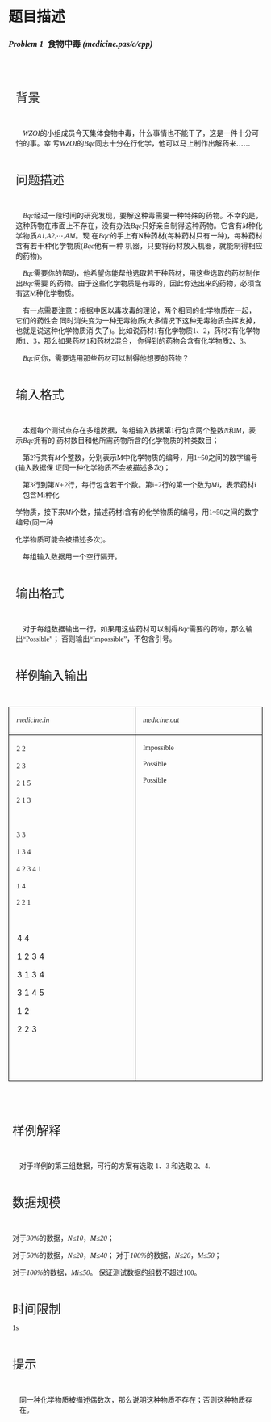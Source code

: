 # 题目描述


<p>
	<span></span> 
</p>
<p style="margin-left:11.95pt;">
	<span></span> 
</p>
<h3>
	<i><span style="font-family:Microsoft YaHei;">Problem 1  </span></i><span style="font-family:Microsoft YaHei;">食物中毒 </span><i><span style="font-family:Microsoft YaHei;">(</span></i><i><span style="font-family:Microsoft YaHei;">m</span></i><i><span style="font-family:Microsoft YaHei;">e</span></i><i><span style="font-family:Microsoft YaHei;">d</span></i><i><span style="font-family:Microsoft YaHei;">icine.</span></i><i><span style="font-family:Microsoft YaHei;">pas/c/cpp)</span></i> 
</h3>
<p>
	<span style="font-family:Microsoft YaHei;"> </span> 
</p>
<p style="margin-left:0cm;">
	<span style="font-family:Microsoft YaHei;"> </span> 
</p>
<p style="margin-left:10.8pt;">
	<span style="font-family:&#39;Microsoft YaHei&#39;;font-size:24px;">背景</span> 
</p>
<p style="margin-left:0cm;">
	<span style="font-family:Microsoft YaHei;"> </span> 
</p>
<p style="margin-left:10.75pt;text-indent:10.55pt;">
	<i><span style="font-family:Microsoft YaHei;">WZOI</span></i><span style="font-family:Microsoft YaHei;">的小组成员今天集体食物中毒，什么事情也不能干了，这是一件十分可怕的事。幸
亏</span><i><span style="font-family:Microsoft YaHei;">WZOI</span></i><span style="font-family:Microsoft YaHei;">的</span><i><span style="font-family:Microsoft YaHei;">Bqc</span></i><span style="font-family:Microsoft YaHei;">同志十分在行化学，他可以马上制作出解药来……</span> 
</p>
<p style="margin-left:0cm;">
	<span style="font-family:Microsoft YaHei;"> </span> 
</p>
<p style="margin-left:10.8pt;">
	<span style="font-family:&#39;Microsoft YaHei&#39;;font-size:24px;">问题描述</span> 
</p>
<p style="margin-left:0cm;">
	<span style="font-family:Microsoft YaHei;"> </span> 
</p>
<p style="margin-left:10.75pt;text-align:justify;text-indent:10.55pt;">
	<i><span style="font-family:Microsoft YaHei;">Bqc</span></i><span style="font-family:Microsoft YaHei;">经过一段时间的研究发现，要解这种毒需要一种特殊的药物。不幸的是，这种药物在市面上不存在，没有办法</span><i><span style="font-family:Microsoft YaHei;">Bqc</span></i><span style="font-family:Microsoft YaHei;">只好亲自制得这种药物。它含有</span><i><span style="font-family:Microsoft YaHei;">M</span></i><span style="font-family:Microsoft YaHei;">种化学物质</span><i><span style="font-family:Microsoft YaHei;">A</span></i><i><span style="font-family:Microsoft YaHei;">1</span></i><i><span style="font-family:Microsoft YaHei;">,A</span></i><i><span style="font-family:Microsoft YaHei;">2</span></i><i><span style="font-family:Microsoft YaHei;">,</span></i><span style="font-family:Microsoft YaHei;">⋯</span><i><span style="font-family:Microsoft YaHei;">,A</span></i><i><span style="font-family:Microsoft YaHei;">M</span></i><span style="font-family:Microsoft YaHei;">。现 在</span><i><span style="font-family:Microsoft YaHei;">Bqc</span></i><span style="font-family:Microsoft YaHei;">的手上有N种药材(每种药材只有一种)，每种药材含有若干种化学物质(</span><i><span style="font-family:Microsoft YaHei;">Bqc</span></i><span style="font-family:Microsoft YaHei;">他有一种
机器，只要将药材放入机器，就能制得相应的药物)。</span> 
</p>
<p style="margin-left:10.8pt;text-indent:10.55pt;">
	<i><span style="font-family:Microsoft YaHei;">Bqc</span></i><span style="font-family:Microsoft YaHei;">需要你的帮助，他希望你能帮他选取若干种药材，用这些选取的药材制作出</span><i><span style="font-family:Microsoft YaHei;">Bqc</span></i><span style="font-family:Microsoft YaHei;">需要 的药物。由于这些化学物质是有毒的，因此你选出来的药物，必须含有这M种化学物质。</span> 
</p>
<p style="margin-left:10.75pt;text-indent:10.6pt;">
	<span style="font-family:Microsoft YaHei;">有一点需要注意：根据中医以毒攻毒的理论，两个相同的化学物质在一起，它们的药性会
同时消失变为一种无毒物质(大多情况下这种无毒物质会挥发掉，也就是说这种化学物质消 失了)。比如说药材1有化学物质1、2，药材2有化学物质1、3，那么如果药材1和药材2混合， 你得到的药物会含有化学物质2、3。</span> 
</p>
<p style="margin-left:21.3pt;">
	<i><span style="font-family:Microsoft YaHei;">Bqc</span></i><span style="font-family:Microsoft YaHei;">问你，需要选用那些药材可以制得他想要的药物？</span> 
</p>
<p>
	<span style="font-family:Microsoft YaHei;"> </span> 
</p>
<p style="margin-left:10.8pt;">
	<span style="font-family:&#39;Microsoft YaHei&#39;;font-size:24px;">输入格式</span> 
</p>
<p style="margin-left:0cm;">
	<span style="font-family:Microsoft YaHei;"> </span> 
</p>
<p style="margin-left:10.75pt;text-indent:10.55pt;">
	<span style="font-family:Microsoft YaHei;">本题每个测试点存在多组数据，每组输入数据第1行包含两个整数</span><i><span style="font-family:Microsoft YaHei;">N</span></i><span style="font-family:Microsoft YaHei;">和</span><i><span style="font-family:Microsoft YaHei;">M</span></i><span style="font-family:Microsoft YaHei;">，表示</span><i><span style="font-family:Microsoft YaHei;">Bqc</span></i><span style="font-family:Microsoft YaHei;">拥有的 药材数目和他所需药物所含的化学物质的种类数目；</span> 
</p>
<p style="margin-left:10.75pt;text-indent:10.6pt;">
	<span style="font-family:Microsoft YaHei;">第2行共有</span><i><span style="font-family:Microsoft YaHei;">M</span></i><span style="font-family:Microsoft YaHei;">个整数，分别表示M中化学物质的编号，用1~50之间的数字编号(输入数据保 证同一种化学物质不会被描述多次)；</span> 
</p>
<p style="margin-left:21.3pt;">
	<span style="font-family:Microsoft YaHei;">第3行到第</span><i><span style="font-family:Microsoft YaHei;">N</span></i><i><span style="font-family:Microsoft YaHei;">+2</span></i><span style="font-family:Microsoft YaHei;">行，每行包含若干个数。第i+2行的第一个数为</span><i><span style="font-family:Microsoft YaHei;">M</span></i><i><span style="font-family:Microsoft YaHei;">i</span></i><span style="font-family:Microsoft YaHei;">，表示药材i包含Mi种化</span> 
</p>
<p style="margin-left:10.7pt;">
	<span style="font-family:Microsoft YaHei;">学物质，接下来</span><i><span style="font-family:Microsoft YaHei;">M</span></i><i><span style="font-family:Microsoft YaHei;">i</span></i><span style="font-family:Microsoft YaHei;">个数，描述药材i含有的化学物质的编号，用1~50之间的数字编号(同一种</span> 
</p>
<p style="margin-left:10.7pt;">
	<span style="font-family:Microsoft YaHei;">化学物质可能会被描述多次)。</span> 
</p>
<p style="margin-left:21.25pt;">
	<span style="font-family:Microsoft YaHei;">每组输入数据用一个空行隔开。</span> 
</p>
<p style="margin-left:0cm;">
	<span style="font-family:Microsoft YaHei;"> </span> 
</p>
<p style="margin-left:10.75pt;">
	<span style="font-family:&#39;Microsoft YaHei&#39;;font-size:24px;">输出格式</span> 
</p>
<p style="margin-left:0cm;">
	<span style="font-family:Microsoft YaHei;"> </span> 
</p>
<p style="margin-left:10.75pt;text-indent:10.55pt;">
	<span style="font-family:Microsoft YaHei;">对于每组数据输出一行，如果用这些药材可以制得</span><i><span style="font-family:Microsoft YaHei;">Bqc</span></i><span style="font-family:Microsoft YaHei;">需要的药物，那么输出“Possible”； 否则输出“Impossible”，不包含引号。</span> 
</p>
<p style="margin-left:0cm;">
	<span style="font-family:Microsoft YaHei;"> </span> 
</p>
<p style="margin-left:10.75pt;">
	<span style="font-family:&#39;Microsoft YaHei&#39;;font-size:24px;">样例输入输出</span> 
</p>
<p style="margin-left:0cm;">
	<span style="font-family:Microsoft YaHei;"> </span> 
</p>
<table border="0" cellspacing="0" cellpadding="0">
	<tbody>
		<tr>
			<td width="284" valign="top" style="border:solid black 1.0pt;">
				<p style="margin-left:5.25pt;">
					<i><span style="font-size:10.5pt;font-family:;"><span style="font-family:Microsoft YaHei;">m</span><span style="font-family:&#39;Microsoft YaHei&#39;;">e</span><span style="font-family:Microsoft YaHei;">d</span><span style="font-family:&#39;Microsoft YaHei&#39;;">i</span><span style="font-family:Microsoft YaHei;">cin</span><span style="font-family:&#39;Microsoft YaHei&#39;;">e</span><span style="font-family:Microsoft YaHei;">.in</span></span></i><span style="font-size:12.0pt;font-family:;"></span> 
				</p>
			</td>
			<td width="284" valign="top" style="border:solid black 1.0pt;">
				<p style="margin-left:5.25pt;">
					<i><span style="font-size:10.5pt;font-family:;"><span style="font-family:Microsoft YaHei;">m</span><span style="font-family:&#39;Microsoft YaHei&#39;;">e</span><span style="font-family:Microsoft YaHei;">d</span><span style="font-family:&#39;Microsoft YaHei&#39;;">i</span><span style="font-family:Microsoft YaHei;">cin</span><span style="font-family:&#39;Microsoft YaHei&#39;;">e</span><span style="font-family:Microsoft YaHei;">.out</span></span></i><span style="font-size:12.0pt;font-family:;"></span> 
				</p>
			</td>
		</tr>
		<tr>
			<td width="284" valign="top" style="border:solid black 1.0pt;">
				<p style="margin-left:5.25pt;">
					<span style="font-size:10.5pt;font-family:;"><span style="font-family:Microsoft YaHei;">2</span><span> </span><span style="font-family:Microsoft YaHei;">2</span></span> 
				</p>
				<p style="margin-left:5.25pt;">
					<span style="font-size:10.5pt;font-family:;"><span style="font-family:Microsoft YaHei;">2</span><span> </span><span style="font-family:Microsoft YaHei;">3</span></span> 
				</p>
				<p style="margin-left:5.25pt;">
					<span style="font-size:10.5pt;font-family:;"><span style="font-family:Microsoft YaHei;">2</span><span> </span><span style="font-family:Microsoft YaHei;">1 5</span></span> 
				</p>
				<p style="margin-left:5.25pt;">
					<span style="font-size:10.5pt;font-family:;"><span style="font-family:Microsoft YaHei;">2</span><span> </span><span style="font-family:Microsoft YaHei;">1 3</span></span> 
				</p>
				<p style="margin-left:0cm;">
					<span style="font-family:&#39;Microsoft YaHei&#39;;"> </span> 
				</p>
				<p style="margin-left:5.25pt;">
					<span style="font-size:10.5pt;font-family:;"><span style="font-family:Microsoft YaHei;">3</span><span> </span><span style="font-family:Microsoft YaHei;">3</span></span> 
				</p>
				<p style="margin-left:5.25pt;">
					<span style="font-size:10.5pt;font-family:;"><span style="font-family:Microsoft YaHei;">1</span><span> </span><span style="font-family:Microsoft YaHei;">3 4</span></span> 
				</p>
				<p style="margin-left:5.25pt;">
					<span style="font-size:10.5pt;font-family:;"><span style="font-family:Microsoft YaHei;">4</span><span> </span><span style="font-family:Microsoft YaHei;">2 3 4 1</span></span> 
				</p>
				<p style="margin-left:5.25pt;">
					<span style="font-size:10.5pt;font-family:;"><span style="font-family:Microsoft YaHei;">1</span><span> </span><span style="font-family:Microsoft YaHei;">4</span></span> 
				</p>
				<p style="margin-left:5.25pt;">
					<span style="font-family:&#39;Microsoft YaHei&#39;;font-size:10.5pt;">2 2 1</span> 
				</p>
				<p style="margin-left:5.25pt;">
					<span style="font-size:10.5pt;font-family:;"><span style="font-family:Microsoft YaHei;"> </span></span> 
				</p>
				<p style="margin-left:0cm;">
					<br/>
				</p>
				<p style="margin-left:5.75pt;">
					4 4
				</p>
				<p style="margin-left:5.75pt;">
					1
2 3 4
				</p>
				<p style="margin-left:5.75pt;">
					3
1 3 4
				</p>
				<p style="margin-left:5.75pt;">
					3 1 4 5
				</p>
				<p style="margin-left:5.75pt;">
					1
2
				</p>
				<p style="margin-left:5.75pt;">
					2
2 3
				</p>
<br/>
				<p>
					<br/>
				</p>
			</td>
			<td width="284" valign="top" style="border:solid black 1.0pt;">
				<p style="margin-left:5.25pt;">
					<span style="font-size:10.5pt;font-family:;"><span style="font-family:Microsoft YaHei;">I</span><span style="font-family:&#39;Microsoft YaHei&#39;;">m</span><span style="font-family:Microsoft YaHei;">p</span><span style="font-family:&#39;Microsoft YaHei&#39;;">o</span><span style="font-family:Microsoft YaHei;">s</span><span style="font-family:&#39;Microsoft YaHei&#39;;">s</span><span style="font-family:Microsoft YaHei;">ible</span></span> 
				</p>
				<p style="margin-left:5.25pt;">
					<span style="font-size:10.5pt;font-family:;"><span style="font-family:Microsoft YaHei;">P</span><span style="font-family:&#39;Microsoft YaHei&#39;;">o</span><span style="font-family:Microsoft YaHei;">ssible</span></span> 
				</p>
				<p style="margin-left:5.25pt;">
					<span style="font-size:10.5pt;font-family:;"><span style="font-family:Microsoft YaHei;">P</span><span style="font-family:&#39;Microsoft YaHei&#39;;">o</span><span style="font-family:Microsoft YaHei;">ssible</span></span><span style="font-size:12.0pt;font-family:;"></span> 
				</p>
			</td>
		</tr>
	</tbody>
</table>
<p style="margin-left:0cm;">
	<br/>
</p>
<span></span> 
<p>
	<br/>
</p>
<p style="margin-left:5.8pt;">
	<span style="font-family:&#39;Microsoft YaHei&#39;;font-size:24px;">样例解释</span> 
</p>
<p style="margin-left:0cm;">
	<span style="font-family:Microsoft YaHei;"> </span> 
</p>
<p style="margin-left:16.3pt;">
	<span style="font-family:Microsoft YaHei;">对于样例的第三组数据，可行的方案有选取 1、3 和选取 2、4.</span> 
</p>
<p style="margin-left:0cm;">
	<span style="font-family:Microsoft YaHei;"> </span> 
</p>
<p style="margin-left:5.8pt;">
	<span style="font-family:&#39;Microsoft YaHei&#39;;font-size:24px;">数据规模</span> 
</p>
<p style="margin-left:0cm;">
	<span style="font-family:Microsoft YaHei;"> </span> 
</p>
<p style="margin-left:5.75pt;">
	<span style="font-family:Microsoft YaHei;">对于</span><i><span style="font-family:Microsoft YaHei;">30%</span></i><span style="font-family:Microsoft YaHei;">的数据，</span><i><span style="font-family:Microsoft YaHei;">N</span></i><i><span style="font-family:Microsoft YaHei;">≤</span></i><i><span style="font-family:Microsoft YaHei;">10</span></i><span style="font-family:Microsoft YaHei;">，</span><i><span style="font-family:Microsoft YaHei;">M</span></i><i><span style="font-family:Microsoft YaHei;">≤</span></i><i><span style="font-family:Microsoft YaHei;">20</span></i><span style="font-family:Microsoft YaHei;">； </span> 
</p>
<p style="margin-left:5.75pt;">
	<span style="font-family:Microsoft YaHei;">对于</span><i><span style="font-family:Microsoft YaHei;">50%</span></i><span style="font-family:Microsoft YaHei;">的数据，</span><i><span style="font-family:Microsoft YaHei;">N</span></i><i><span style="font-family:Microsoft YaHei;">≤</span></i><i><span style="font-family:Microsoft YaHei;">20</span></i><span style="font-family:Microsoft YaHei;">，</span><i><span style="font-family:Microsoft YaHei;">M</span></i><i><span style="font-family:Microsoft YaHei;">≤</span></i><i><span style="font-family:Microsoft YaHei;">40</span></i><span style="font-family:Microsoft YaHei;">； 对于</span><i><span style="font-family:Microsoft YaHei;">100%</span></i><span style="font-family:Microsoft YaHei;">的数据，</span><i><span style="font-family:Microsoft YaHei;">N</span></i><i><span style="font-family:Microsoft YaHei;">≤</span></i><i><span style="font-family:Microsoft YaHei;">20</span></i><span style="font-family:Microsoft YaHei;">，</span><i><span style="font-family:Microsoft YaHei;">M</span></i><i><span style="font-family:Microsoft YaHei;">≤</span></i><i><span style="font-family:Microsoft YaHei;">50</span></i><span style="font-family:Microsoft YaHei;">；</span> 
</p>
<p style="margin-left:5.75pt;">
	<span style="font-family:Microsoft YaHei;">对于</span><i><span style="font-family:Microsoft YaHei;">100%</span></i><span style="font-family:Microsoft YaHei;">的数据，</span><i><span style="font-family:Microsoft YaHei;">M</span></i><i><span style="font-family:Microsoft YaHei;">i</span></i><i><span style="font-family:Microsoft YaHei;">≤</span></i><i><span style="font-family:Microsoft YaHei;">50</span></i><span style="font-family:Microsoft YaHei;">。 保证测试数据的组数不超过100。</span> 
</p>
<p style="margin-left:0cm;">
	<span style="font-family:Microsoft YaHei;"> </span> 
</p>
<p style="margin-left:5.75pt;">
	<span style="font-family:&#39;Microsoft YaHei&#39;;font-size:24px;">时间限制</span> 
</p>
<p style="margin-left:5.75pt;">
	<span style="font-family:Microsoft YaHei;">1s</span> 
</p>
<p style="margin-left:0cm;">
	<span style="font-family:Microsoft YaHei;"> </span> 
</p>
<p style="margin-left:5.75pt;">
	<span style="font-family:&#39;Microsoft YaHei&#39;;font-size:24px;">提示</span> 
</p>
<p style="margin-left:0cm;">
	<span style="font-family:Microsoft YaHei;"> </span> 
</p>
<p style="margin-left:16.3pt;">
	<span></span><span style="font-family:Microsoft YaHei;">同一种化学物质被描述偶数次，那么说明这种物质不存在；否则这种物质存在。</span> 
</p>
<p>
	<span style="font-family:Microsoft YaHei;"> </span> 
</p>
<p>
	<span style="font-family:Microsoft YaHei;"> </span> 
</p>
<p>
	<span style="font-family:Microsoft YaHei;"> </span> 
</p>
<p>
	<span style="font-family:Microsoft YaHei;"> </span><span></span> 
</p>
